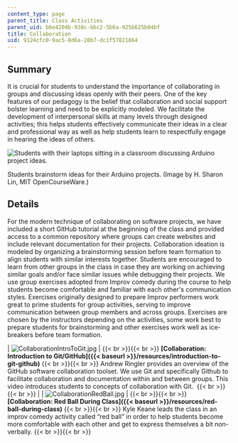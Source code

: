 ```yaml
---
content_type: page
parent_title: Class Activities
parent_uid: b6e4204b-938c-bbc2-5b6a-925b625b04bf
title: Collaboration
uid: 9124cfc0-9ac5-8d6a-28b7-dc1f57821864
---
```


Summary
-------

It is crucial for students to understand the importance of collaborating in groups and discussing ideas openly with their peers. One of the key features of our pedagogy is the belief that collaboration and social support bolster learning and need to be explicitly modeled. We facilitate the development of interpersonal skills at many levels through designed activities; this helps students effectively communicate their ideas in a clear and professional way as well as help students learn to respectfully engage in hearing the ideas of others.

![Students with their laptops sitting in a classroom discussing Arduino project ideas.](BASEURL_PLACEHOLDER/resources/arduinocollaboration)  

Students brainstorm ideas for their Arduino projects. (Image by H. Sharon Lin, MIT OpenCourseWare.)

Details
-------

For the modern technique of collaborating on software projects, we have included a short GitHub tutorial at the beginning of the class and provided access to a common repository where groups can create websites and include relevant documentation for their projects. Collaboration ideation is modeled by organizing a brainstorming session before team formation to align students with similar interests together. Students are encouraged to learn from other groups in the class in case they are working on achieving similar goals and/or face similar issues while debugging their projects. We use group exercises adopted from Improv comedy during the course to help students become comfortable and familiar with each other's communication styles. Exercises originally designed to prepare Improv performers work great to prime students for group activities, serving to improve communication between group members and across groups. Exercises are chosen by the instructors depending on the activities, some work best to prepare students for brainstorming and other exercises work well as ice-breakers before team formation.

| ![CollaborationIntroToGit.jpg](BASEURL_PLACEHOLDER/resources/collaborationintrotogit) |  {{< br >}}{{< br >}} ﻿**[Collaboration: Introduction to Git/GitHub]({{< baseurl >}}/resources/introduction-to-git-github)** {{< br >}}{{< br >}} Andrew Ringler provides an overview of the GitHub software collaboration toolset. We use Git and specifically Github to facilitate collaboration and documentation within and between groups. This video introduces students to concepts of collaboration with Git. ﻿ {{< br >}}{{< br >}}  |
| ![CollaborationRedBall.jpg](BASEURL_PLACEHOLDER/resources/collaborationredball) |  {{< br >}}{{< br >}} ﻿**[Collaboration: Red Ball During Class]({{< baseurl >}}/resources/red-ball-during-class)** {{< br >}}{{< br >}} Kyle Keane leads the class in an improv comedy activity called “red ball” in order to help students become more comfortable with each other and get to express themselves a bit non-verbally.﻿ {{< br >}}{{< br >}}